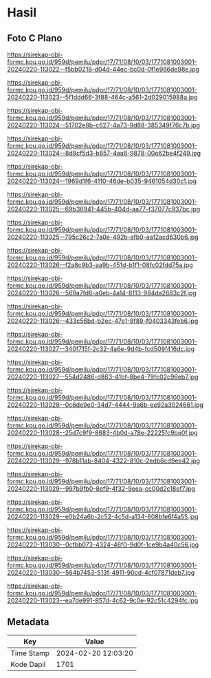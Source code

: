 # Hasil

## Foto C Plano

https://sirekap-obj-formc.kpu.go.id/959d/pemilu/pdpr/17/71/08/10/03/1771081003001-20240220-113022--f5bb0218-d04d-44ec-bc0d-0f1e986de98e.jpg

https://sirekap-obj-formc.kpu.go.id/959d/pemilu/pdpr/17/71/08/10/03/1771081003001-20240220-113023--5f1ddd66-3f88-464c-a561-2d029015988a.jpg

https://sirekap-obj-formc.kpu.go.id/959d/pemilu/pdpr/17/71/08/10/03/1771081003001-20240220-113024--51702e8b-c627-4a73-9d88-385349f76c7b.jpg

https://sirekap-obj-formc.kpu.go.id/959d/pemilu/pdpr/17/71/08/10/03/1771081003001-20240220-113024--8d8cf5d3-b857-4aa8-9878-00e62be4f249.jpg

https://sirekap-obj-formc.kpu.go.id/959d/pemilu/pdpr/17/71/08/10/03/1771081003001-20240220-113024--1969d1f6-4110-46de-b035-9461054d30c1.jpg

https://sirekap-obj-formc.kpu.go.id/959d/pemilu/pdpr/17/71/08/10/03/1771081003001-20240220-113025--69b36941-445b-404d-aa77-f37077c937bc.jpg

https://sirekap-obj-formc.kpu.go.id/959d/pemilu/pdpr/17/71/08/10/03/1771081003001-20240220-113025--795c26c2-7a0e-492b-afb0-aa12acd630b6.jpg

https://sirekap-obj-formc.kpu.go.id/959d/pemilu/pdpr/17/71/08/10/03/1771081003001-20240220-113026--f2a8c9b3-aa9b-451d-b1f1-08fc02fdd75a.jpg

https://sirekap-obj-formc.kpu.go.id/959d/pemilu/pdpr/17/71/08/10/03/1771081003001-20240220-113026--569a7fd6-a0eb-4a14-8113-984da2683c2f.jpg

https://sirekap-obj-formc.kpu.go.id/959d/pemilu/pdpr/17/71/08/10/03/1771081003001-20240220-113026--433c56bd-b2ec-47e1-8f89-f0403343feb6.jpg

https://sirekap-obj-formc.kpu.go.id/959d/pemilu/pdpr/17/71/08/10/03/1771081003001-20240220-113027--340f715f-2c32-4a6e-9d4b-fcd509f416dc.jpg

https://sirekap-obj-formc.kpu.go.id/959d/pemilu/pdpr/17/71/08/10/03/1771081003001-20240220-113027--554d2486-d863-41bf-8be4-79fc02c96eb7.jpg

https://sirekap-obj-formc.kpu.go.id/959d/pemilu/pdpr/17/71/08/10/03/1771081003001-20240220-113028--0c6de9e0-34d7-4444-9a6b-ee92a3024661.jpg

https://sirekap-obj-formc.kpu.go.id/959d/pemilu/pdpr/17/71/08/10/03/1771081003001-20240220-113028--25d7c9f9-8683-4b0d-a78e-22225fc9be0f.jpg

https://sirekap-obj-formc.kpu.go.id/959d/pemilu/pdpr/17/71/08/10/03/1771081003001-20240220-113029--978b11ab-8404-4322-810c-2edb6cd9ee42.jpg

https://sirekap-obj-formc.kpu.go.id/959d/pemilu/pdpr/17/71/08/10/03/1771081003001-20240220-113029--997b9fb0-8ef9-4f32-9eea-cc00d2c18ef7.jpg

https://sirekap-obj-formc.kpu.go.id/959d/pemilu/pdpr/17/71/08/10/03/1771081003001-20240220-113029--e0b24a6b-2c52-4c5d-a134-608bfe6f4a55.jpg

https://sirekap-obj-formc.kpu.go.id/959d/pemilu/pdpr/17/71/08/10/03/1771081003001-20240220-113030--0cfbb073-4324-46f0-9d0f-1ce9b4a40c56.jpg

https://sirekap-obj-formc.kpu.go.id/959d/pemilu/pdpr/17/71/08/10/03/1771081003001-20240220-113030--564b7453-513f-4911-90cd-4cf07871deb7.jpg

https://sirekap-obj-formc.kpu.go.id/959d/pemilu/pdpr/17/71/08/10/03/1771081003001-20240220-113023--ea7de991-857d-4c62-9c0e-92c51c4294fc.jpg


## Metadata

| Key        | Value               |
| ---------- | ------------------- |
| Time Stamp | 2024-02-20 12:03:20 |
| Kode Dapil | 1701                |




